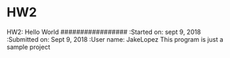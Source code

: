# HW2
HW2: Hello World
#################
:Started on: sept 9, 2018
:Submitted on:  Sept 9, 2018
:User name: JakeLopez
This program is just a sample project
